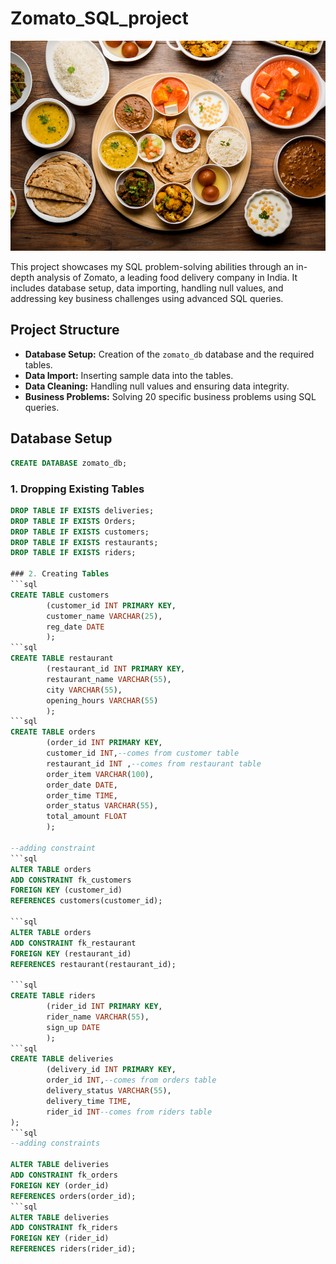 # Zomato_SQL_project
![](https://github.com/daria2003-h/Zomato_SQL_project/blob/main/zomato_picture.jpg)

This project showcases my SQL problem-solving abilities through an in-depth analysis of Zomato, a leading food delivery company in India. It includes database setup, data importing, handling null values, and addressing key business challenges using advanced SQL queries.
## Project Structure

- **Database Setup:** Creation of the `zomato_db` database and the required tables.
- **Data Import:** Inserting sample data into the tables.
- **Data Cleaning:** Handling null values and ensuring data integrity.
- **Business Problems:** Solving 20 specific business problems using SQL queries.

## Database Setup
```sql
CREATE DATABASE zomato_db;
```

### 1. Dropping Existing Tables
```sql
DROP TABLE IF EXISTS deliveries;
DROP TABLE IF EXISTS Orders;
DROP TABLE IF EXISTS customers;
DROP TABLE IF EXISTS restaurants;
DROP TABLE IF EXISTS riders;

### 2. Creating Tables
```sql
CREATE TABLE customers
		(customer_id INT PRIMARY KEY,
		customer_name VARCHAR(25),
		reg_date DATE
		);
```sql
CREATE TABLE restaurant
		(restaurant_id INT PRIMARY KEY,
		restaurant_name VARCHAR(55),
		city VARCHAR(55),
		opening_hours VARCHAR(55)
		);
```sql
CREATE TABLE orders
		(order_id INT PRIMARY KEY,
		customer_id INT,--comes from customer table
		restaurant_id INT ,--comes from restaurant table
		order_item VARCHAR(100),
		order_date DATE,
		order_time TIME,
		order_status VARCHAR(55),
		total_amount FLOAT
		);

--adding constraint
```sql
ALTER TABLE orders
ADD CONSTRAINT fk_customers
FOREIGN KEY (customer_id)
REFERENCES customers(customer_id);

```sql
ALTER TABLE orders
ADD CONSTRAINT fk_restaurant
FOREIGN KEY (restaurant_id)
REFERENCES restaurant(restaurant_id);

```sql
CREATE TABLE riders
		(rider_id INT PRIMARY KEY,
		rider_name VARCHAR(55),
		sign_up DATE
		);
```sql
CREATE TABLE deliveries
		(delivery_id INT PRIMARY KEY,
		order_id INT,--comes from orders table
		delivery_status VARCHAR(55),
		delivery_time TIME,
		rider_id INT--comes from riders table
);
```sql
--adding constraints

ALTER TABLE deliveries
ADD CONSTRAINT fk_orders
FOREIGN KEY (order_id)
REFERENCES orders(order_id);
```sql
ALTER TABLE deliveries
ADD CONSTRAINT fk_riders
FOREIGN KEY (rider_id)
REFERENCES riders(rider_id);
